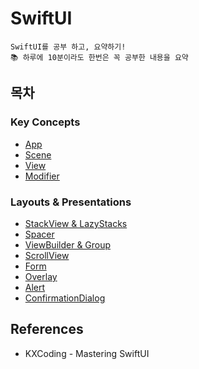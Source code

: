 
# SwiftUI
```
SwiftUI를 공부 하고, 요약하기!
📚 하루에 10분이라도 한번은 꼭 공부한 내용을 요약
```
## 목차

### Key Concepts
 - [App](./KeyConcepts/App.md)
 - [Scene](./KeyConcepts/Scene.md)
 - [View](./KeyConcepts/View.md)
 - [Modifier](./KeyConcepts/Modifier.md)
 
### Layouts & Presentations
 - [StackView & LazyStacks](./LayoutsAndPresentations/Stack.md)
 - [Spacer](./LayoutsAndPresentations/Spacer.md)
 - [ViewBuilder & Group](./LayoutsAndPresentations/ViewBuilderAndGroup.md)
 - [ScrollView](./LayoutsAndPresentations/ScrollView.md)
 - [Form](./LayoutsAndPresentations/Form.md)
 - [Overlay](./LayoutsAndPresentations/Overlay.md)
 - [Alert](./LayoutsAndPresentations/Alert.md)
 - [ConfirmationDialog](./LayoutsAndPresentations/ConfirmationDialog.md)
 
## References
 - KXCoding - Mastering SwiftUI
